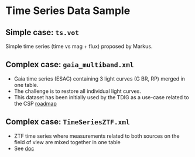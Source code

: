 # Time Series Data Sample

## Simple case: `ts.vot` 

Simple time series (time vs mag + flux) proposed by Markus.

## Complex case: `gaia_multiband.xml`

- Gaia time series (ESAC) containing 3 light curves (G BR, RP) merged in one table. 
- The challenge is to restore all individual light curves.
- This dataset has been initially used by the TDIG as a use-case related to the CSP [roadmap](https://wiki.ivoa.net/twiki/bin/view/IVOA/CSPTimeSeries)

## Complex case: `TimeSeriesZTF.xml`

- ZTF time series where measurements related to both sources on the field of view are mixed together in one table 
- See [doc](https://irsa.ipac.caltech.edu/docs/program_interface/ztf_lightcurve_api.html)